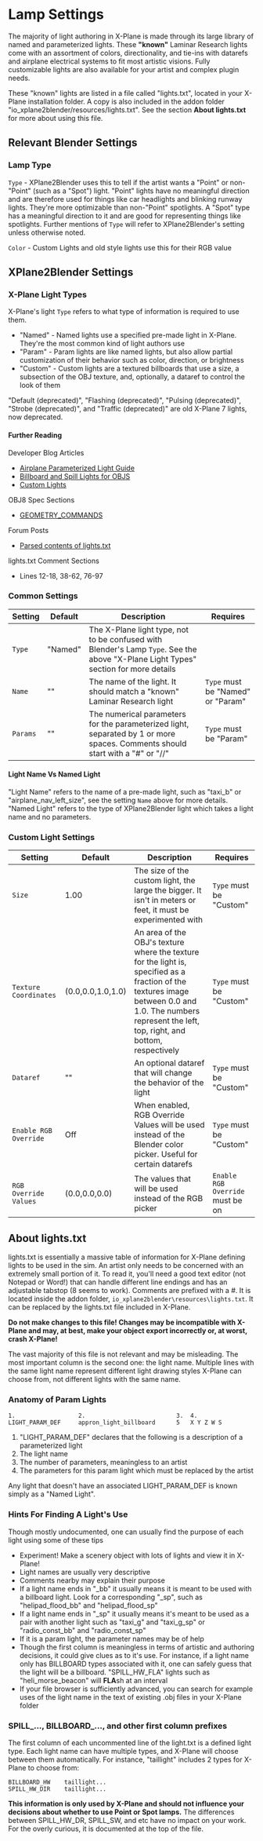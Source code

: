# Lamp Settings
The majority of light authoring in X-Plane is made through its large library of named and parameterized lights. These **"known"** Laminar Research lights come with an assortment of colors, directionality, and tie-ins with datarefs and airplane electrical systems to fit most artistic visions. Fully customizable lights are also available for your artist and complex plugin needs.

These "known" lights are listed in a file called "lights.txt", located in your X-Plane installation folder. A copy is also included in the addon folder "io_xplane2blender/resources/lights.txt". See the section **About lights.txt** for more about using this file. 

## Relevant Blender Settings
### Lamp Type
``Type`` - XPlane2Blender uses this to tell if the artist wants a "Point" or non-"Point" (such as a "Spot") light. "Point" lights have no meaningful direction and are therefore used for things like car headlights and blinking runway lights. They're more optimizable than non-"Point" spotlights. A "Spot" type has a meaningful direction to it and are good for representing things like spotlights. Further mentions of ``Type`` will refer to XPlane2Blender's setting unless otherwise noted.

``Color`` - Custom Lights and old style lights use this for their RGB value

## XPlane2Blender Settings
### X-Plane Light Types
X-Plane's light ``Type`` refers to what type of information is required to use them.

- "Named" - Named lights use a specified pre-made light in X-Plane. They're the most common kind of light authors use
- "Param" - Param lights are like named lights, but also allow partial customization of their behavior such as color, direction, or brightness
- "Custom" - Custom lights are a textured billboards that use a size, a subsection of the OBJ texture, and, optionally, a dataref to control the look of them

"Default (deprecated)", "Flashing (deprecated)", "Pulsing (deprecated)", "Strobe (deprecated)", and "Traffic (deprecated)" are old X-Plane 7 lights, now deprecated.

#### Further Reading
Developer Blog Articles
- [Airplane Parameterized Light Guide](https://developer.x-plane.com/?article=airplane-parameterized-light-guide)
- [Billboard and Spill Lights for OBJS](https://developer.x-plane.com/?article=billboard-and-spill-lights-for-objs)
- [Custom Lights](https://developer.x-plane.com/?article=custom-lights)

OBJ8 Spec Sections
- [GEOMETRY_COMMANDS](https://developer.x-plane.com/?article=obj8-file-format-specification#GEOMETRY_COMMANDS)

Forum Posts
- [Parsed contents of lights.txt](https://forums.x-plane.org/index.php?/forums/topic/133677-parsed-contents-of-lightstxt/)

lights.txt Comment Sections
- Lines 12-18, 38-62, 76-97

### Common Settings
Setting | Default | Description | Requires
------- | ------- | ----------- | --------
``Type``| "Named" | The X-Plane light type, not to be confused with Blender's Lamp ``Type``. See the above "X-Plane Light Types" section for more details |
``Name``| ""      | The name of the light. It should match a "known" Laminar Research light| ``Type`` must be "Named" or "Param"|
``Params``|""     | The numerical parameters for the parameterized light, separated by 1 or more spaces. Comments should start with a "#" or "//" | ``Type`` must be "Param"

#### Light Name Vs Named Light
"Light Name" refers to the name of a pre-made light, such as "taxi_b" or "airplane_nav_left_size", see the setting ``Name`` above for more details. "Named Light" refers to the type of XPlane2Blender light which takes a light name and no parameters.

### Custom Light Settings
Setting | Default | Description | Requires
------- | ------- | ----------- | --------
``Size``| 1.00    | The size of the custom light, the large the bigger. It isn't in meters or feet, it must be experimented with | ``Type`` must be "Custom"
``Texture Coordinates``| (0.0,0.0,1.0,1.0)| An area of the OBJ's texture where the texture for the light is, specified as a fraction of the textures image between 0.0 and 1.0. The numbers represent the left, top, right, and bottom, respectively | ``Type`` must be "Custom"
``Dataref``|""|An optional dataref that will change the behavior of the light | ``Type`` must be "Custom"
``Enable RGB Override``| Off | When enabled, RGB Override Values will be used instead of the Blender color picker. Useful for certain datarefs| ``Type`` must be "Custom"
``RGB Override Values``| (0.0,0.0,0.0) | The values that will be used instead of the RGB picker | ``Enable RGB Override`` must be on

## About lights.txt
lights.txt is essentially a massive table of information for X-Plane defining lights to be used in the sim. An artist only needs to be concerned with an extremely small portion of it. To read it, you'll need a good text editor (not Notepad or Word!) that can handle different line endings and has an adjustable tabstop (8 seems to work). Comments are prefixed with a #. It is located inside the addon folder, ``io_xplane2blender\resources\lights.txt``. It can be replaced by the lights.txt file included in X-Plane.

**Do not make changes to this file! Changes may be incompatible with X-Plane and may, at best, make your object export incorrectly or, at worst, crash X-Plane!**

The vast majority of this file is not relevant and may be misleading. The most important column is the second one: the light name. Multiple lines with the same light name represent different light drawing styles X-Plane can choose from, not different lights with the same name.

### Anatomy of Param Lights

    1.                  2.                          3.  4.
    LIGHT_PARAM_DEF     appron_light_billboard      5   X Y Z W S

1. "LIGHT_PARAM_DEF" declares that the following is a description of a parameterized light 
2. The light name
3. The number of parameters, meaningless to an artist
4. The parameters for this param light which must be replaced by the artist

Any light that doesn't have an associated LIGHT_PARAM_DEF is known simply as a "Named Light".

### Hints For Finding A Light's Use
Though mostly undocumented, one can usually find the purpose of each light using some of these tips
- Experiment! Make a scenery object with lots of lights and view it in X-Plane!
- Light names are usually very descriptive
- Comments nearby may explain their purpose
- If a light name ends in "_bb" it usually means it is meant to be used with a billboard light. Look for a corresponding "_sp", such as "helipad_flood_bb" and "helipad_flood_sp"
- If a light name ends in "_sp" it usually means it's meant to be used as a pair with another light such as "taxi_g" and "taxi_g_sp" or "radio_const_bb" and "radio_const_sp"
- If it is a param light, the parameter names may be of help
- Though the first column is meaningless in terms of artistic and authoring decisions, it could give clues as to it's use. For instance, if a light name only has BILLBOARD types associated with it, one can safely guess that the light will be a billboard. "SPILL_HW_FLA" lights such as "heli_morse_beacon" will **FLA**sh at an interval
- If your file browser is sufficiently advanced, you can search for example uses of the light name in the text of existing .obj files in your X-Plane folder

### SPILL\_..., BILLBOARD\_..., and other first column prefixes
The first column of each uncommented line of the light.txt is a defined light type. Each light name can have multiple types, and X-Plane will choose between them automatically. For instance, "taillight" includes 2 types for X-Plane to choose from: 

    BILLBOARD_HW    taillight...
    SPILL_HW_DIR    taillight...

**This information is only used by X-Plane and should not influence your decisions about whether to use Point or Spot lamps.** The differences between SPILL_HW_DR, SPILL_SW, and etc have no impact on your work. For the overly curious, it is documented at the top of the file.
